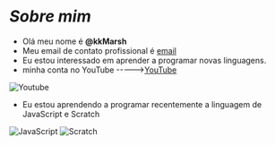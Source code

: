 # _Sobre mim_
- Olá meu nome é **@kkMarsh**
- Meu email de contato profissional é [email](marshcome@gmail.com)
- Eu estou interessado em aprender a programar novas linguagens.
- minha conta no YouTube ----->[YouTube](https://www.youtube.com/channel/UC5sxVnx3TbqwvRgwLX4hCLg)

![Youtube](https://img.shields.io/badge/YouTube-FF0000?style=for-the-badge&logo=youtube&logoColor=white)
 
- Eu estou aprendendo a programar recentemente a linguagem de JavaScript e Scratch

![JavaScript](https://img.shields.io/badge/JavaScript-323330?style=for-the-badge&logo=javascript&logoColor=F7DF1E)
![Scratch](https://img.shields.io/badge/Scratch-4D97FF?style=for-the-badge&logo=Scratch&logoColor=white)
